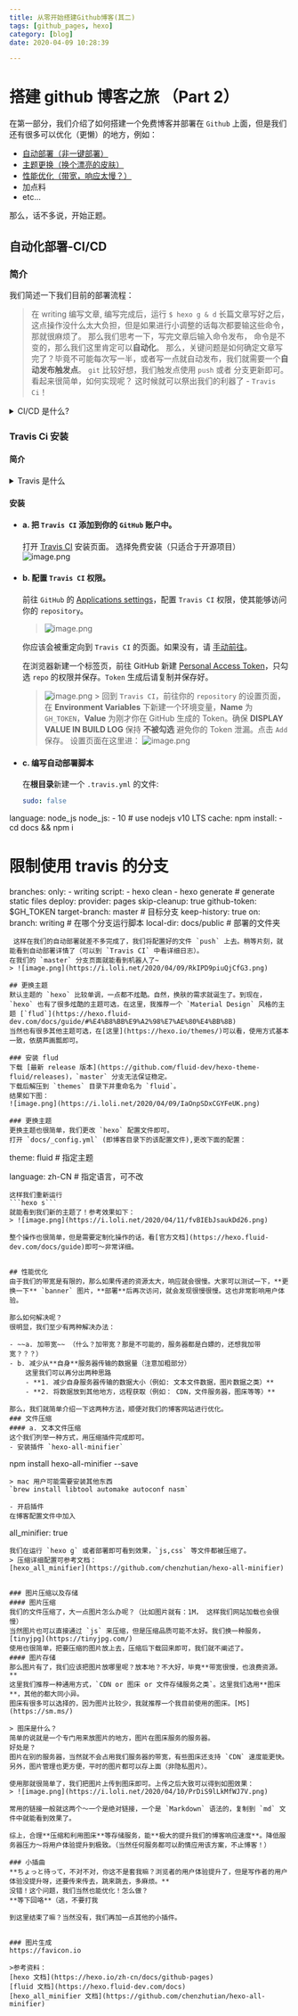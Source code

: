 ```yaml
---
title: 从零开始搭建Github博客(其二)
tags: [github_pages, hexo]
category: [blog]
date: 2020-04-09 10:28:39

---
```

# 搭建 github 博客之旅 （Part 2）
在第一部分，我们介绍了如何搭建一个免费博客并部署在 `Github` 上面，但是我们还有很多可以优化（更懒）的地方，例如：
- [自动部署（非一键部署）](#自动化部署-CI-CD)
- [主题更换（换个漂亮的皮肤）](#更换主题)
- [性能优化（带宽，响应太慢？）](#性能优化)
- 加点料
- etc...

那么，话不多说，开始正题。

## 自动化部署-CI/CD 
### 简介
我们简述一下我们目前的部署流程：
> 在 writing 编写文章, 编写完成后，运行 
    ```
    $ hexo g & d
    ```
> 长篇文章写好之后，这点操作没什么太大负担，但是如果进行小调整的话每次都要输这些命令，那就很麻烦了。
> 那么我们思考一下，写完文章后输入命令发布，
> 命令是不变的，那么我们这里肯定可以**自动化**。
> 那么，关键问题是如何确定文章写完了？毕竟不可能每次写一半，或者写一点就自动发布，我们就需要一个**自动发布触发点**。
> `git` 比较好想，我们触发点使用 `push` 或者 分支更新即可。
> 看起来很简单，如何实现呢？
> 这时候就可以祭出我们的利器了 - `Travis Ci`！


<details>
<summary>
    CI/CD 是什么?
</summary>

这里自动部署，用到了一个概念 `CI/CD (持续集成/持续部署)`。
简单来说，就是让开发部署自动化，我们设置一个流程，对每次发布后的代码都进行相同的操作（比如：运行测试之类，当然测试完成后，我们也可以自动合并或者自动部署）。
这里，我们的项目比较简单，我们做到自动部署即可。让我们管理博客更加轻松。
> wiki解释：
>在软件工程中，CI / CD或CICD通常是指持续集成与持续交付或持续部署的组合实践。在企业沟通的上下文中，CI / CD还可以指代企业标识和企业设计的整个过程。
>
 
</details>

### Travis Ci 安装
#### 简介
<details>
<summary>Travis 是什么</summary>

> Travis CI是在软件开发领域中的一个在线的，分布式的持续集成服务，用来构建及测试在GitHub托管的代码。这个软件的代码同时也是开源的，可以在GitHub上下载到，尽管开发者当前并不推荐在闭源项目中单独使用它

简单的说，就是针对 `GitHub` 的 `CI`，也就是我们要的 `CI` 工具了，你应该也在很多仓库看到过这个工具，一般就叫 `traviscibot`。
like this：
![image.png](https://i.loli.net/2020/04/09/RkIPD9piuQjCfG3.png)
</details>

#### 安装
 - #### a. 把 `Travis CI` 添加到你的 `GitHub` 账户中。
    打开 [Travis CI](https://github.com/marketplace/travis-ci) 安装页面。
    选择免费安装（只适合于开源项目）
![image.png](https://i.loli.net/2020/04/09/HfkOcwTMa2sVWJ8.png)


 - #### b. 配置 `Travis CI` 权限。
   前往 `GitHub` 的 [Applications settings](https://github.com/settings/installations)，配置 `Travis CI` 权限，使其能够访问你的 `repository`。
   > ![image.png](https://i.loli.net/2020/04/11/aNkuiDx9AnSqdby.png)
                                                                                                                                                                                                                                                                                                                                                         
   你应该会被重定向到 `Travis CI` 的页面。如果没有，请 [手动前往](https://travis-ci.com/)。              
                                  
    在浏览器新建一个标签页，前往 GitHub 新建 [Personal Access Token](https://github.com/settings/tokens)，只勾选 `repo` 的权限并保存。`Token` 生成后请复制并保存好。
    > ![image.png](https://i.loli.net/2020/04/11/H5nNtPu8s6RVx3B.png)
                                                                                                                                                                                                                                                                                                                                                                                                                                                                                                                                                                                                                                                                                                                                                                                                                                                 >
    回到 `Travis CI`，前往你的 `repository` 的设置页面，在 **Environment Variables** 下新建一个环境变量，**Name** 为 `GH_TOKEN`，**Value** 为刚才你在 GitHub 生成的 Token。确保 **DISPLAY VALUE IN BUILD LOG** 保持 **不被勾选** 避免你的 Token 泄漏。点击 `Add` 保存。
    设置页面在这里进：
    ![image.png](https://i.loli.net/2020/04/10/A1ZGmkyTudVjWfz.png)
    
    
- #### c. 编写自动部署脚本
    在**根目录**新建一个 `.travis.yml` 的文件:
    ```yaml
   sudo: false
language: node_js
node_js:
      - 10 # use nodejs v10 LTS
cache: npm
install:
      - cd docs && npm i
# 限制使用 travis 的分支
branches:
      only:
          - writing
script:
      - hexo clean
      - hexo generate # generate static files
deploy:
      provider: pages
      skip-cleanup: true
      github-token: $GH_TOKEN
      target-branch: master  # 目标分支
      keep-history: true
      on:
        branch: writing  # 在哪个分支运行脚本
      local-dir: docs/public  # 部署的文件夹

   ```
    这样在我们的自动部署就差不多完成了，我们将配置好的文件 `push` 上去。稍等片刻，就能看到自动部署详情了（可以到 `Travis CI` 中看详细日志）。
在我们的 `master` 分支页面就能看到机器人了~
> ![image.png](https://i.loli.net/2020/04/09/RkIPD9piuQjCfG3.png)
    
## 更换主题
默认主题的 `hexo` 比较单调，一点都不炫酷。自然，换肤的需求就诞生了。到现在，`hexo` 也有了很多炫酷的主题可选，在这里，我推荐一个 `Material Design` 风格的主题 [`flud`](https://hexo.fluid-dev.com/docs/guide/#%E4%B8%BB%E9%A2%98%E7%AE%80%E4%BB%8B)
当然也有很多其他主题可选，在[这里](https://hexo.io/themes/)可以看，使用方式基本一致，依葫芦画瓢即可。

### 安装 flud 
  下载 [最新 release 版本](https://github.com/fluid-dev/hexo-theme-fluid/releases)，`master` 分支无法保证稳定。
  下载后解压到 `themes` 目录下并重命名为 `fluid`。
  结果如下图：
![image.png](https://i.loli.net/2020/04/09/IaOnpSDxCGYFeUK.png)

### 更换主题
   更换主题也很简单，我们更改 `hexo` 配置文件即可。
   打开 `docs/_config.yml` (即博客目录下的该配置文件),更改下面的配置：
   ```

theme: fluid  # 指定主题

language: zh-CN  # 指定语言，可不改
```
这样我们重新运行
```hexo s```
就能看到我们新的主题了！参考效果如下：
> ![image.png](https://i.loli.net/2020/04/11/fvBIEbJsaukDd26.png)

整个操作也很简单，但是需要定制化操作的话，看[官方文档](https://hexo.fluid-dev.com/docs/guide)即可～非常详细。


## 性能优化
由于我们的带宽是有限的，那么如果传递的资源太大，响应就会很慢。大家可以测试一下，**更换一下** `banner` 图片，**部署**后再次访问，就会发现很慢很慢。这也非常影响用户体验。

那么如何解决呢？
很明显，我们至少有两种解决办法：

- ~~a. 加带宽~~ （什么？加带宽？那是不可能的，服务器都是白嫖的，还想我加带宽？？？）
- b. 减少从**自身**服务器传输的数据量（注意加粗部分）
    这里我们可以再分出两种思路
    - **1. 减少自身服务器传输的数据大小（例如: 文本文件数据，图片数据之类）**  
    - **2. 将数据放到其他地方，远程获取（例如： CDN，文件服务器，图床等等）** 

那么，我们就简单介绍一下这两种方法，顺便对我们的博客网站进行优化。
### 文件压缩
#### a. 文本文件压缩
这个我们列举一种方式，用压缩插件完成即可。
- 安装插件 `hexo-all-minifier`
```
npm install hexo-all-minifier --save
```
> mac 用户可能需要安装其他东西
`brew install libtool automake autoconf nasm`

- 开启插件 
在博客配置文件中加入
```
all_minifier: true
```
我们在运行 `hexo g` 或者部署即可看到效果，`js,css` 等文件都被压缩了。
> 压缩详细配置可参考文档：
[hexo_all_minifier](https://github.com/chenzhutian/hexo-all-minifier)


### 图片压缩以及存储
#### 图片压缩
我们的文件压缩了，大一点图片怎么办呢？（比如图片就有：1M， 这样我们网站加载也会很慢）
当然图片也可以直接通过 `js` 来压缩，但是压缩品质可能不太好。我们换一种服务，[tinyjpg](https://tinyjpg.com/)
使用也很简单，把要压缩的图片放上去，压缩后下载回来即可，我们就不阐述了。
#### 图片存储
那么图片有了，我们应该把图片放哪里呢？放本地？不大好，毕竟**带宽很慢，也浪费资源。**
这里我们推荐一种通用方式，`CDN or 图床 or 文件存储服务之类`。这里我们选用**图床**，其他的都大同小异。
图床有很多可以选择的，因为图片比较少，我就推荐一个我目前使用的图床。[MS](https://sm.ms/)

> 图床是什么？
简单的说就是一个专门用来放图片的地方，图片在图床服务的服务器。
好处是？
图片在别的服务器，当然就不会占用我们服务器的带宽，有些图床还支持 `CDN` 速度能更快。
另外，图片管理也更方便，平时的图片都可以存上面（非隐私图片）。

使用那就很简单了，我们把图片上传到图床即可。上传之后大致可以得到如图效果：
> ![image.png](https://i.loli.net/2020/04/10/PrDiS9lLkMfWJ7V.png)

常用的链接一般就这两个～一个是绝对链接，一个是 `Markdown` 语法的，复制到 `md` 文件中就能看到效果了。

综上，合理**压缩和利用图床**等存储服务，能**极大的提升我们的博客响应速度**。降低服务器压力～将用户体验提升到极致。（当然任何服务都可以酌情应用该方案，不止博客！）

### 小插曲
**ちょっと待って，不对不对，你这不是套我嘛？浏览者的用户体验提升了，但是写作者的用户体验没提升呀，还要传来传去，跳来跳去，多麻烦。**
没错！这个问题，我们当然也能优化！怎么做？
**等下回咯**（逃，不要打我

到这里结束了嘛？当然没有，我们再加一点其他的小插件。


### 图片生成
https://favicon.io

>参考资料：
[hexo 文档](https://hexo.io/zh-cn/docs/github-pages)
[fluid 文档](https://hexo.fluid-dev.com/docs)
[hexo_all_minifier 文档](https://github.com/chenzhutian/hexo-all-minifier)
